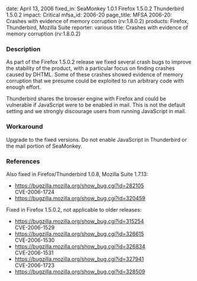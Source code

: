 date: April 13, 2006
fixed_in: SeaMonkey 1.0.1
          Firefox 1.5.0.2
          Thunderbird 1.5.0.2
impact: Critical
mfsa_id: 2006-20
page_title: MFSA 2006-20: Crashes with evidence of memory corruption (rv:1.8.0.2)
products: Firefox, Thunderbird, Mozilla Suite
reporter: various
title: Crashes with evidence of memory corruption (rv:1.8.0.2)

<h3>Description</h3>

<p>As part of the Firefox 1.5.0.2 release we fixed several crash bugs to
improve the stability of the product, with a particular focus on
finding crashes caused by DHTML. Some of these crashes showed
evidence of memory corruption that we presume could be exploited
to run arbitrary code with enough effort.</p>

<p class="note">Thunderbird shares the browser engine with Firefox
and could be vulnerable if JavaScript were to be enabled in mail. This is not
the default setting and we strongly discourage users from running
JavaScript in mail.</p>

<h3>Workaround</h3>

<p>Upgrade to the fixed versions. Do not enable JavaScript in Thunderbird
or the mail portion of SeaMonkey.</p>

<h3>References</h3>

<p>Also fixed in Firefox/Thunderbird 1.0.8, Mozilla Suite 1.7.13:</p>

<ul>
<li><a href="https://bugzilla.mozilla.org/show_bug.cgi?id=282105">
    https://bugzilla.mozilla.org/show_bug.cgi?id=282105</a><br/>
    CVE-2006-1724</li>
<li><a href="https://bugzilla.mozilla.org/show_bug.cgi?id=320459">
    https://bugzilla.mozilla.org/show_bug.cgi?id=320459</a></li>
</ul>

<p>Fixed in Firefox 1.5.0.2, not applicable to older releases:</p>

<ul>
<li><a href="https://bugzilla.mozilla.org/show_bug.cgi?id=315254">
    https://bugzilla.mozilla.org/show_bug.cgi?id=315254</a><br/>
    CVE-2006-1529</li>
<li><a href="https://bugzilla.mozilla.org/show_bug.cgi?id=326615">
    https://bugzilla.mozilla.org/show_bug.cgi?id=326615</a><br/>
    CVE-2006-1530</li>
<li><a href="https://bugzilla.mozilla.org/show_bug.cgi?id=326834">
    https://bugzilla.mozilla.org/show_bug.cgi?id=326834</a><br/>
    CVE-2006-1531</li>
<li><a href="https://bugzilla.mozilla.org/show_bug.cgi?id=327941">
    https://bugzilla.mozilla.org/show_bug.cgi?id=327941</a><br/>
    CVE-2006-1723</li>
<li><a href="https://bugzilla.mozilla.org/show_bug.cgi?id=328509">
    https://bugzilla.mozilla.org/show_bug.cgi?id=328509</a></li>
</ul>



